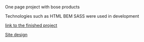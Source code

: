 One page project with bose products

Technologies such as HTML BEM SASS were used in development

[link to the finished project](https://ilia991.github.io/bose_landing/)

[Site design](https://www.figma.com/file/DtkQmQ797hk0nI4KfMi2Uq/BOSE-New-Version?type=design&node-id=6703-88&mode=design&t=fZZ5oVmFCORRL18s-0)
